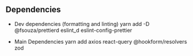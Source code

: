 ## Dependencies

- Dev dependencies (formatting and linting)
yarn add -D @fsouza/prettierd eslint_d eslint-config-prettier

- Main Dependencies
yarn add axios react-query @hookform/resolvers zod

